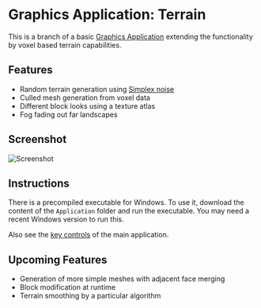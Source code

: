 Graphics Application: Terrain
=============================

This is a branch of a basic [Graphics Application](https://github.com/ComputerGame/GraphicsApplication) extending the functionality by voxel based terrain capabilities.

Features
--------

- Random terrain generation using [Simplex noise](http://en.wikipedia.org/wiki/Simplex_noise)
- Culled mesh generation from voxel data
- Different block looks using a texture atlas
- Fog fading out far landscapes

Screenshot
----------

![Screenshot](https://raw.github.com/ComputerGame/GraphicsApplication/terrain/screenshot.png)

Instructions
------------

There is a precompiled executable for Windows. To use it, download the content of the `Application` folder and run the executable. You may need a recent Windows version to run this.

Also see the [key controls](https://github.com/ComputerGame/GraphicsApplication/#key-controls) of the main application.

Upcoming Features
-----------------

- Generation of more simple meshes with adjacent face merging
- Block modification at runtime
- Terrain smoothing by a particular algorithm
